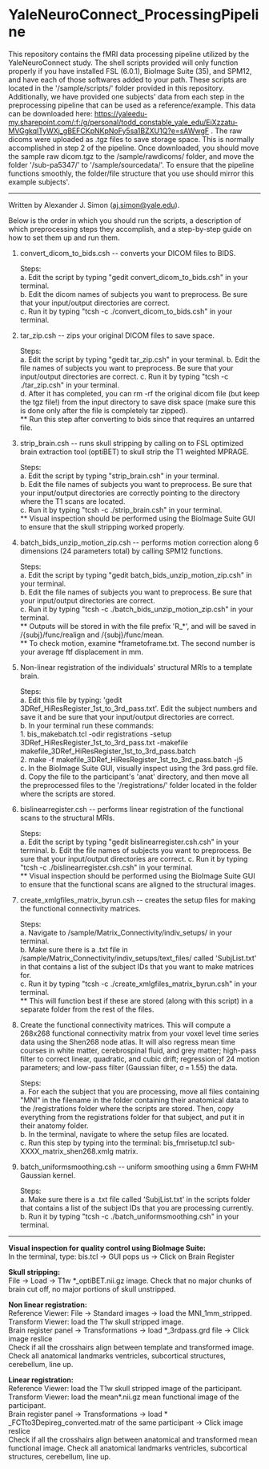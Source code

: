 # YaleNeuroConnect_ProcessingPipeline

This repository contains the fMRI data processing pipeline utilized by the YaleNeuroConnect study. The shell scripts provided will only function properly if you have installed FSL (6.0.1), BioImage Suite (35), and SPM12, and have each of those softwares added to your path. These scripts are located in the '/sample/scripts/' folder provided in this repository. Additionally, we have provided one subjects' data from each step in the preprocessing pipeline that can be used as a reference/example. This data can be downloaded here: https://yaleedu-my.sharepoint.com/:f:/g/personal/todd_constable_yale_edu/EiXzzatu-MVGgkqlTyWXj_gBEFCKpNKpNoFy5sa1BZXU1Q?e=sAWwgF .
The raw dicoms were uploaded as .tgz files to save storage space. This is normally accomplished in step 2 of the pipeline. Once downloaded, you should move the sample raw dicom.tgz to the /sample/rawdicoms/ folder, and move the folder '/sub-pa5347/' to '/sample/sourcedata/'. To ensure that the pipeline functions smoothly, the folder/file structure that you use should mirror this example subjects'.  

------------------------------------------------------------------------------------------------------------------------------------------------------------------------------
Written by Alexander J. Simon (aj.simon@yale.edu).

Below is the order in which you should run the scripts, a description of which preprocessing steps they accomplish, and a step-by-step guide on how to set them up and run them. 
1. convert_dicom_to_bids.csh -- converts your DICOM files to BIDS.  
  
   Steps:  
       a. Edit the script by typing "gedit convert_dicom_to_bids.csh" in your terminal.  
       b. Edit the dicom names of subjects you want to preprocess. Be sure that your input/output directories are correct.  
       c. Run it by typing "tcsh -c ./convert_dicom_to_bids.csh" in your terminal.
  

2. tar_zip.csh -- zips your original DICOM files to save space.
  
   Steps:  
       a. Edit the script by typing "gedit tar_zip.csh" in your terminal.
       b. Edit the file names of subjects you want to preprocess. Be sure that your input/output directories are correct. 
       c. Run it by typing "tcsh -c ./tar_zip.csh" in your terminal.  
       d. After it has completed, you can rm -rf the original dicom file (but keep the tgz file!) from the input directory to save disk space (make sure this is done only after the file is completely tar zipped).  
       ** Run this step after converting to bids since that requires an untarred file.

4. strip_brain.csh -- runs skull stripping by calling on to FSL optimized brain extraction tool (optiBET) to skull strip the T1 weighted MPRAGE.
  
   Steps:  
       a. Edit the script by typing "strip_brain.csh" in your terminal.  
       b. Edit the file names of subjects you want to preprocess. Be sure that your input/output directories are correctly pointing to the directory where the T1 scans are located.  
       c. Run it by typing "tcsh -c ./strip_brain.csh" in your terminal.  
       ** Visual inspection should be performed using the BioImage Suite GUI to ensure that the skull stripping worked properly.  

5. batch_bids_unzip_motion_zip.csh -- performs motion correction along 6 dimensions (24 parameters total) by calling SPM12 functions.  
  
   Steps:  
       a. Edit the script by typing "gedit batch_bids_unzip_motion_zip.csh" in your terminal.  
       b. Edit the file names of subjects you want to preprocess. Be sure that your input/output directories are correct.  
       c. Run it by typing "tcsh -c ./batch_bids_unzip_motion_zip.csh" in your terminal.  
       ** Outputs will be stored in with the file prefix 'R_*', and will be saved in /{subj}/func/realign and /{subj}/func/mean.  
       ** To check motion, examine *frametoframe.txt. The second number is your average ftf displacement in mm.  
   
6. Non-linear registration of the individuals' structural MRIs to a template brain.
  
   Steps:  
       a. Edit this file by typing: 'gedit 3DRef_HiResRegister_1st_to_3rd_pass.txt'. Edit the subject numbers and save it and be sure that your input/output directories are correct.  
       b. In your terminal run these commands:  
           1. bis_makebatch.tcl -odir registrations -setup 3DRef_HiResRegister_1st_to_3rd_pass.txt -makefile makefile_3DRef_HiResRegister_1st_to_3rd_pass.batch  
           2. make -f makefile_3DRef_HiResRegister_1st_to_3rd_pass.batch -j5  
       c. In the BioImage Suite GUI, visually inspect using the 3rd pass.grd file.  
       d. Copy the file to the participant's 'anat' directory, and then move all the preprocessed files to the '/registrations/' folder located in the folder where the scripts are stored.  

7. bislinearregister.csh -- performs linear registration of the functional scans to the structural MRIs.  
  
    Steps:  
       a. Edit the script by typing "gedit bislinearregister.csh.csh" in your terminal.
       b. Edit the file names of subjects you want to preprocess. Be sure that your input/output directories are correct. 
       c. Run it by typing "tcsh -c ./bislinearregister.csh.csh" in your terminal.  
       ** Visual inspection should be performed using the BioImage Suite GUI to ensure that the functional scans are aligned to the structural images.  

8. create_xmlgfiles_matrix_byrun.csh -- creates the setup files for making the functional connectivity matrices.  
  
   Steps:  
        a. Navigate to /sample/Matrix_Connectivity/indiv_setups/ in your terminal.  
        b. Make sure there is a .txt file in /sample/Matrix_Connectivity/indiv_setups/text_files/ called 'SubjList.txt' in that contains a list of the subject IDs that you want to make matrices for.  
        c. Run it by typing "tcsh -c ./create_xmlgfiles_matrix_byrun.csh" in your terminal.  
        ** This will function best if these are stored (along with this script) in a separate folder from the rest of the files.  
  
9. Create the functional connectivity matrices. This will compute a 268x268 functional connectivity matrix from your voxel level time series data using the Shen268 node atlas. It will also regress mean time courses in white matter, cerebrospinal fluid, and grey matter; high-pass filter to correct linear, quadratic, and cubic drift; regression of 24 motion parameters; and low-pass filter (Gaussian filter, σ = 1.55) the data.  
  
    Steps:  
        a. For each the subject that you are processing, move all files containing "MNI" in the filename in the folder containing their anatomical data to the /registrations folder where the scripts are stored. Then, copy everything from the registrations folder for that subject, and put it in their anatomy folder.  
        b. In the terminal, navigate to where the setup files are located.  
        c. Run this step by typing into the terminal: bis_fmrisetup.tcl sub-XXXX_matrix_shen268.xmlg matrix.  

10. batch_uniformsmoothing.csh -- uniform smoothing using a 6mm FWHM Gaussian kernel.
  
    Steps:  
        a. Make sure there is a .txt file called 'SubjList.txt' in the scripts folder that contains a list of the subject IDs that you are processing currently.  
        b. Run it by typing "tcsh -c ./batch_uniformsmoothing.csh" in your terminal.  

-----------------------------------------------------------------------------------------------------------------------------------------------------------------------------
  

**Visual inspection for quality control using BioImage Suite:**  
In the terminal, type: bis.tcl -> GUI pops us -> Click on Brain Register  

**Skull stripping:**  
File -> Load -> T1w *_optiBET.nii.gz image. 
Check that no major chunks of brain cut off, no major portions of skull unstripped.  

**Non linear registration:**   
Reference Viewer: File -> Standard images -> load the MNI_1mm_stripped.  
Transform Viewer: load the T1w skull stripped image.  
Brain register panel -> Transformations -> load *_3rdpass.grd file -> Click image reslice  
Check if all the crosshairs align between template and transformed image. Check all anatomical landmarks ventricles, subcortical structures, cerebellum, line up.  

**Linear registration:**  
Reference Viewer: load the T1w skull stripped image of the participant.  
Transform Viewer: load the mean*.nii.gz mean functional image of the participant.  
Brain register panel -> Transformations -> load * _FCTto3Depireg_converted.matr of the same participant -> Click image reslice  
Check if all the crosshairs align between anatomical and transformed mean functional image. Check all anatomical landmarks ventricles, subcortical structures, cerebellum, line up. 
